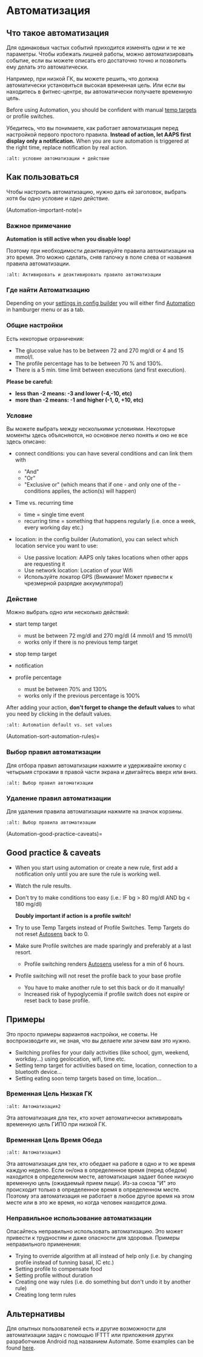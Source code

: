 # Автоматизация

## Что такое автоматизация

Для одинаковых частых событий приходится изменять одни и те же параметры. Чтобы избежать лишней работы, можно автоматизировать событие, если вы можете описать его достаточно точно и позволить ему делать это автоматически.

Например, при низкой ГК, вы можете решить, что должна автоматически установиться высокая временная цель. Или если вы находитесь в фитнес-центре, вы автоматически получаете временную цель.

Before using Automation, you should be confident with manual [temp targets](./temptarget.html) or profile switches.

Убедитесь, что вы понимаете, как работает автоматизация перед настройкой первого простого правила. **Instead of action, let AAPS first display only a notification.** When you are sure automation is triggered at the right time, replace notification by real action.

```{image} ../images/Automation_ConditionAction_RC3.png
:alt: условие автоматизации + действие
```

## Как пользоваться

Чтобы настроить автоматизацию, нужно дать ей заголовок, выбрать хотя бы одно условие и одно действие.

(Automation-important-note)=
### Важное примечание

**Automation is still active when you disable loop!**

Поэтому при необходимости деактивируйте правила автоматизации на это время. Это можно сделать, сняв галочку в поле слева от названия правила автоматизации.

```{image} ../images/Automation_ActivateDeactivate.png
:alt: Активировать и деактивировать правило автоматизации
```

### Где найти Автоматизацию

Depending on your [settings in config builder](Config-Builder-tab-or-hamburger-menu) you will either find [Automation](Config-Builder#automation) in hamburger menu or as a tab.

### Общие настройки

Есть некоторые ограничения:

- The glucose value has to be between 72 and 270 mg/dl or 4 and 15 mmol/l.
- The profile percentage has to be between 70 % and 130%.
- There is a 5 min. time limit between executions (and first execution).

**Please be careful:**

- **less than -2 means: -3 and lower (-4,-10, etc)**
- **more than -2 means: -1 and higher (-1, 0, +10, etc)**

### Условие

Вы можете выбрать между несколькими условиями. Некоторые моменты здесь объясняются, но основное легко понять и оно не все здесь описано:

- connect conditions: you can have several conditions and can link them with

  - "And"
  - "Or"
  - "Exclusive or" (which means that if one - and only one of the - conditions applies, the action(s) will happen)

- Time vs. recurring time

  - time =  single time event
  - recurring time = something that happens regularly (i.e. once a week, every working day etc.)

- location: in the config builder (Automation), you can select which location service you want to use:

  - Use passive location: AAPS only takes locations when other apps are requesting it
  - Use network location: Location of your Wifi
  - Используйте локатор GPS (Внимание! Может привести к чрезмерной разрядке аккумулятора!)

### Действие

Можно выбрать одно или несколько действий:

- start temp target

  - must be between 72 mg/dl and 270 mg/dl (4 mmol/l and 15 mmol/l)
  - works only if there is no previous temp target

- stop temp target

- notification

- profile percentage

  - must be between 70% and 130%
  - works only if the previous percentage is 100%

After adding your action, **don't forget to change the default values** to what you need by clicking in the default values.

```{image} ../images/Automation_Default_V2_5.png
:alt: Automation default vs. set values
```

(Automation-sort-automation-rules)=
### Выбор правил автоматизации

Для отбора правил автоматизации нажмите и удерживайте кнопку с четырьмя строками в правой части экрана и двигайтесь вверх или вниз.

```{image} ../images/Automation_Sort.png
:alt: Выбор правил автоматизации
```

### Удаление правил автоматизации

Для удаления правила автоматизации нажмите на значок корзины.

```{image} ../images/Automation_Delete.png
:alt: Выбор правила автоматизации
```

(Automation-good-practice-caveats)=
## Good practice & caveats

- When you start using automation or create a new rule, first add a notification only until you are sure the rule is working well.

- Watch the rule results.

- Don't try to make conditions too easy (i.e.: IF bg > 80 mg/dl AND bg \< 180 mg/dl)

  **Doubly important if action is a profile switch!**

- Try to use Temp Targets instead of Profile Switches. Temp Targets do not reset [Autosens](Open-APS-features-autosens) back to 0.

- Make sure Profile switches are made sparingly and preferably at a last resort.

  - Profile switching renders [Autosens](Open-APS-features-autosens) useless for a min of 6 hours.

- Profile switching will not reset the profile back to your base profile

  - You have to make another rule to set this back or do it manually!
  - Increased risk of hypoglycemia if profile switch does not expire or reset back to base profile.

## Примеры

Это просто примеры вариантов настройки, не советы. Не воспроизводите их, не зная, что вы делаете или зачем вам это нужно.

- Switching profiles for your daily activities (like school, gym, weekend, workday...) using geolocation, wifi, time etc.
- Setting temp target for activities based on time, location, connection to a bluetooth device...
- Setting eating soon temp targets based on time, location...

### Временная Цель Низкая ГК

```{image} ../images/Automation2.png
:alt: Автоматизация2
```

Эта автоматизация для тех, кто хочет автоматически активировать временную цель ГИПО при низкой ГК.

### Временная Цель Время Обеда

```{image} ../images/Automation3.png
:alt: Автоматизация3
```

Эта автоматизация для тех, кто обедает на работе в одно и то же время каждую неделю. Если он/она в определенное время (перед обедом) находится в определенном месте, автоматизация задает более низкую временную цель (ожидаемый прием пищи). Из-за союза "И" это происходит только в определенное время в определенном месте. Поэтому эта автоматизация не работает в любое другое время на этом месте или в это же время, но когда человек находится дома.

### Неправильное использование автоматизации

Опасайтесь неправильно использовать автоматизацию. Это может привести к трудностям и даже опасности для здоровья. Примеры неправильного применения:

- Trying to override algorithm at all instead of help only (i.e. by changing profile instead of tunning basal, IC etc.)
- Setting profile to compensate food
- Setting profile without duration
- Creating one way rules (i.e. do something but don't undo it by another rule)
- Creating long term rules

## Альтернативы

Для опытных пользователей есть и другие возможности для автоматизации задач с помощью IFTTT или приложения других разработчиков Android под названием Automate. Some examples can be found [here](./automationwithapp.html).
